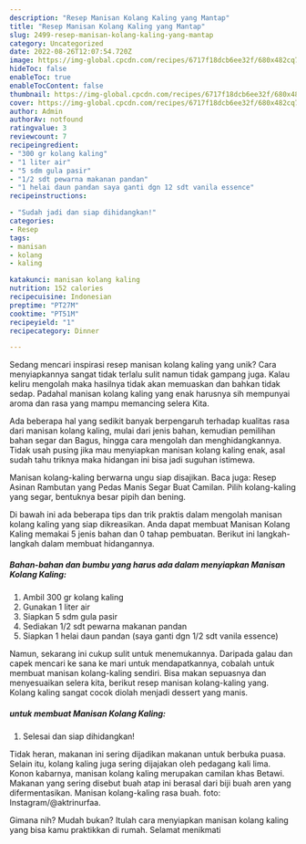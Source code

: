 ```yaml
---
description: "Resep Manisan Kolang Kaling yang Mantap"
title: "Resep Manisan Kolang Kaling yang Mantap"
slug: 2499-resep-manisan-kolang-kaling-yang-mantap
category: Uncategorized
date: 2022-08-26T12:07:54.720Z
image: https://img-global.cpcdn.com/recipes/6717f18dcb6ee32f/680x482cq70/manisan-kolang-kaling-foto-resep-utama.jpg
hideToc: false
enableToc: true
enableTocContent: false
thumbnail: https://img-global.cpcdn.com/recipes/6717f18dcb6ee32f/680x482cq70/manisan-kolang-kaling-foto-resep-utama.jpg
cover: https://img-global.cpcdn.com/recipes/6717f18dcb6ee32f/680x482cq70/manisan-kolang-kaling-foto-resep-utama.jpg
author: Admin
authorAv: notfound
ratingvalue: 3
reviewcount: 7
recipeingredient:
- "300 gr kolang kaling"
- "1 liter air"
- "5 sdm gula pasir"
- "1/2 sdt pewarna makanan pandan"
- "1 helai daun pandan saya ganti dgn 12 sdt vanila essence"
recipeinstructions:

- "Sudah jadi dan siap dihidangkan!"
categories:
- Resep
tags:
- manisan
- kolang
- kaling

katakunci: manisan kolang kaling 
nutrition: 152 calories
recipecuisine: Indonesian
preptime: "PT27M"
cooktime: "PT51M"
recipeyield: "1"
recipecategory: Dinner

---
```





Sedang mencari inspirasi resep manisan kolang kaling yang unik? Cara menyiapkannya sangat tidak terlalu sulit namun tidak gampang juga. Kalau keliru mengolah maka hasilnya tidak akan memuaskan dan bahkan tidak sedap. Padahal manisan kolang kaling yang enak harusnya sih mempunyai aroma dan rasa yang mampu memancing selera Kita.





Ada beberapa hal yang sedikit banyak berpengaruh terhadap kualitas rasa dari manisan kolang kaling, mulai dari jenis bahan, kemudian pemilihan bahan segar dan Bagus, hingga cara mengolah dan menghidangkannya. Tidak usah pusing jika mau menyiapkan manisan kolang kaling enak,      asal sudah tahu triknya maka hidangan ini bisa jadi suguhan istimewa.














Manisan kolang-kaling berwarna ungu siap disajikan. Baca juga: Resep Asinan Rambutan yang Pedas Manis Segar Buat Camilan. Pilih kolang-kaling yang segar, bentuknya besar pipih dan bening.






Di bawah ini ada beberapa tips dan trik praktis dalam mengolah manisan kolang kaling yang siap dikreasikan. Anda dapat membuat Manisan Kolang Kaling memakai 5 jenis bahan dan 0 tahap pembuatan. Berikut ini langkah-langkah dalam membuat hidangannya.

<!--inarticleads1-->

##### Bahan-bahan dan bumbu yang harus ada dalam menyiapkan Manisan Kolang Kaling:

1. Ambil 300 gr kolang kaling
1. Gunakan 1 liter air
1. Siapkan 5 sdm gula pasir
1. Sediakan 1/2 sdt pewarna makanan pandan
1. Siapkan 1 helai daun pandan (saya ganti dgn 1/2 sdt vanila essence)


Namun, sekarang ini cukup sulit untuk menemukannya. Daripada galau dan capek mencari ke sana ke mari untuk mendapatkannya, cobalah untuk membuat manisan kolang-kaling sendiri. Bisa makan sepuasnya dan menyesuaikan selera kita, berikut resep manisan kolang-kaling yang. Kolang kaling sangat cocok diolah menjadi dessert yang manis. 

<!--inarticleads2-->

#####  untuk membuat Manisan Kolang Kaling:


1. Selesai dan siap dihidangkan!

Tidak heran, makanan ini sering dijadikan makanan untuk berbuka puasa. Selain itu, kolang kaling juga sering dijajakan oleh pedagang kali lima. Konon kabarnya, manisan kolang kaling merupakan camilan khas Betawi. Makanan yang sering disebut buah atap ini berasal dari biji buah aren yang difermentasikan. Manisan kolang-kaling rasa buah. foto: Instagram/@aktrinurfaa. 

Gimana nih? Mudah bukan? Itulah cara menyiapkan manisan kolang kaling yang bisa kamu praktikkan di rumah. Selamat menikmati
